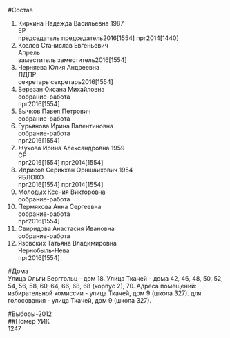 #Состав  
1. Киркина Надежда Васильевна 1987  
    ЕР  
    председатель председатель2016[1554] прг2014[1440]  
2. Козлов Станислав Евгеньевич  
    Апрель  
    заместитель заместитель2016[1554]  
3. Черняева Юлия Андреевна  
    ЛДПР  
    секретарь секретарь2016[1554]  
4. Березан Оксана Михайловна  
    собрание-работа  
    прг2016[1554]  
5. Бычков Павел Петрович  
    собрание-работа  
6. Гурьянова Ирина Валентиновна  
    собрание-работа  
    прг2016[1554]  
7. Жукова Ирина Александровна 1959  
    СР  
    прг2016[1554] прг2014[1554]  
8. Идрисов Серикхан Орншаихович 1954  
    ЯБЛОКО  
    прг2016[1554] прг2014[1554]  
9. Молодых Ксения Викторовна  
    собрание-работа  
10. Пермякова Анна Сергеевна  
    собрание-работа  
    прг2016[1554]  
11. Свиридова Анастасия Ивановна  
    собрание-работа  
12. Язовских Татьяна Владимировна  
    Чернобыль-Нева  
    прг2016[1554]  
  
#Дома  
Улица Ольги Берггольц - дом 18. Улица Ткачей - дома 42, 46, 48, 50, 52, 54, 56, 58, 60, 64, 66, 68, 68 (корпус 2), 70. Адреса помещений: избирательной комиссии - улица Ткачей, дом 9 (школа 327). для голосования - улица Ткачей, дом 9 (школа 327).  
  
#Выборы-2012  
##Номер УИК  
1247  
